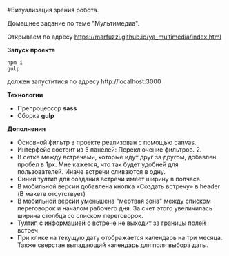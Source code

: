#Визуализация зрения робота.

Домашнее задание по теме "Мультимедиа".

Открываем по адресу https://marfuzzi.github.io/ya_multimedia/index.html

**Запуск проекта**
```
npm i
gulp
```
должен запуститися по адресу  http://localhost:3000

**Технологии**
* Препроцессор **sass**
* Сборка **gulp**

**Дополнения**
* Основной фильтр в проекте реализован с помощью canvas.
* Интерфейc состоит из 5 панелей:
Переключение фильтров.
    2. 
* В сетке между встречами, которые идут друг за другом, добавлен пробел в 1px. Мне кажется, что так будет удобней для пользователей. Иначе встречи сливаются в одну.
* Синий тултип для создания встречи имеет ширину в полчаса.
* В мобильной версии добавлена кнопка «Создать встречу» в header (В макете отсутствует)
* В мобильной версии уменьшена "мертвая зона" между списком переговорок и началом рабочего дня. За счет этого увеличилась ширина столбца со списком переговорок.
* Тултип с информацией о встрече не выходит за границы  полей встреч
* При клике на текущую дату отображается календарь на три месяца. Также сверстан выпадающий календарь для поля выбора даты.
